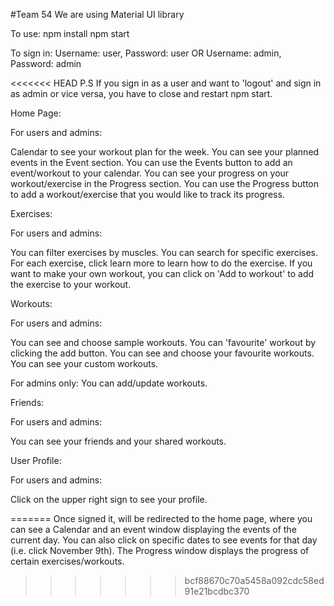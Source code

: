 #Team 54
We are using Material UI library

To use:
npm install
npm start

To sign in:
  Username: user, Password: user OR Username: admin, Password: admin

<<<<<<< HEAD
P.S If you sign in as a user and want to 'logout' and sign in as admin or vice versa, you have to close and restart npm start.

Home Page:

For users and admins:

Calendar to see your workout plan for the week.
You can see your planned events in the Event section.
You can use the Events button to add an event/workout to your calendar.
You can see your progress on your workout/exercise in the Progress section.
You can use the Progress button to add a workout/exercise that you would like to track its progress.

Exercises:

For users and admins:

You can filter exercises by muscles.
You can search for specific exercises.
For each exercise, click learn more to learn how to do the exercise.
If you want to make your own workout, you can click on 'Add to workout' to add the exercise to your workout.


Workouts:

For users and admins:

You can see and choose sample workouts.
You can 'favourite' workout by clicking the add button.
You can see and choose your favourite workouts.
You can see your custom workouts.

For admins only:
You can add/update workouts.

Friends:

For users and admins:

You can see your friends and your shared workouts.

User Profile:

For users and admins:

Click on the upper right sign to see your profile.









=======
Once signed it, will be redirected to the home page, where you can see a Calendar
and an event window displaying the events of the current day. You can also click
on specific dates to see events for that day (i.e. click November 9th). The Progress
window displays the progress of certain exercises/workouts.
>>>>>>> bcf88670c70a5458a092cdc58ed91e21bcdbc370
